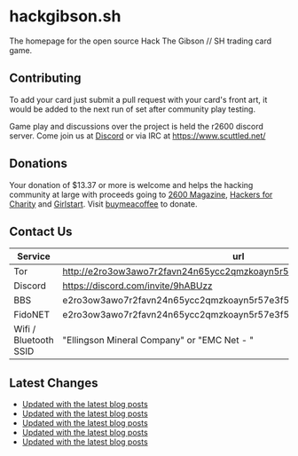 # hackgibson.sh
The homepage for the open source Hack The Gibson // SH trading card game.


## Contributing

To add your card just submit a pull request with your card's front art, it would be added to the next run of set after community play testing.

Game play and discussions over the project is held the r2600 discord server. Come join us at [Discord](https://discord.com/invite/9hABUzz) or via IRC at https://www.scuttled.net/


## Donations

Your donation of $13.37 or more is welcome and helps the hacking community at large with proceeds going to [2600 Magazine](https://2600.com/), [Hackers for Charity](https://hackersforcharity.org) and [Girlstart](https://girlstart.org).  Visit [buymeacoffee](https://www.buymeacoffee.com/hackgibson.sh) to donate.


## Contact Us

Service | url
-|-
Tor | http://e2ro3ow3awo7r2favn24n65ycc2qmzkoayn5r57e3f56nvjwdcgg32ad.onion
Discord | https://discord.com/invite/9hABUzz
BBS | e2ro3ow3awo7r2favn24n65ycc2qmzkoayn5r57e3f56nvjwdcgg32ad.onion:23
FidoNET | e2ro3ow3awo7r2favn24n65ycc2qmzkoayn5r57e3f56nvjwdcgg32ad.onion:24554
Wifi / Bluetooth SSID | "Ellingson Mineral Company" or "EMC Net - <fidonet address>"

## Latest Changes
<!-- BLOG-POST-LIST:START -->
- [Updated with the latest blog posts](https://github.com/DFW2600/hackgibson.sh/commit/6679cd1e80e3f65d649ed16a98d7210792a5b6d4)
- [Updated with the latest blog posts](https://github.com/DFW2600/hackgibson.sh/commit/1295324be2f28d91171a34d7157532f8726acf97)
- [Updated with the latest blog posts](https://github.com/DFW2600/hackgibson.sh/commit/ec8abb3da40629c725d1beeb1d74e0c92d4cb1ac)
- [Updated with the latest blog posts](https://github.com/DFW2600/hackgibson.sh/commit/3ecd3f8218ed63112b189b18ea0db50a993b46a0)
- [Updated with the latest blog posts](https://github.com/DFW2600/hackgibson.sh/commit/a9c626140373a398701a8ba7724dfc21b6592e47)
<!-- BLOG-POST-LIST:END -->
